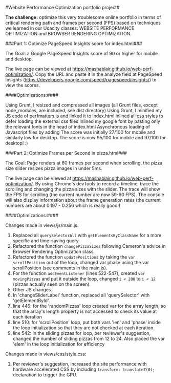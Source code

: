 #Website Performance Optimization portfolio project#

**The challenge:** optimize this very troublesome online portfolio in terms of critical rendering path and frames per second (FPS) based on techniques we learned in our Udacity classes: WEBSITE PERFORMANCE OPTIMIZATION and BROWSER RENDERING OPTIMIZATION.

###Part 1: Optimize PageSpeed Insights score for index.html###

The Goal: a Google PageSpeed Insights score of 90 or higher for mobile and desktop.

The live page can be viewed at https://mashablair.github.io/web-perf-optimization/. Copy the URL and paste it in the analyze field at PageSpeed Insights (https://developers.google.com/speed/pagespeed/insights/) to view the scores.

####Optimizations:####

Using Grunt, I resized and compressed all images (all Grunt files, except node_modules, are included, see dist directory)
Using Grunt, I minified my JS code of perfmatters.js and linked it to index.html
Inlined all css styles to defer loading the external css files
Inlined my google font by pasting only the relevant fonts in the head of index.html
Asynchronous loading of Javascript files by adding <async>
The score was initially 27/100 for mobile and similarly low for desktop.  The score is now 95/100 for mobile and 97/100 for desktop!  :)

###Part 2: Optimize Frames per Second in pizza.html###

The Goal: Page renders at 60 frames per second when scrolling, the pizza size slider resizes pizza images in under 5ms.

The live page can be viewed at https://mashablair.github.io/web-perf-optimization/. By using Chrome's devTools to record a timeline, trace the scrolling and changing the pizza sizes with the slider. The trace will show the FPS for scrolling (the current number are now 59-60 FPS). The console will also display information about the frame generation rates (the current numbers are about 0.197 - 0.256 which is really good!)

####Optimizations:####

Changes made in views/js/main.js:

1. Replaced all `querySelectorAll` with `getElementsByClassName` for a more specific and time-saving query
2. Refactored the function `changePizzaSizes` following Cameron's advice in Browser Rendering Optimization class.
3. Refactored the function `updatePositions` by taking the `var scrollPosition` out of the loop, changed var phase using the var scrollPosition (see comments in the main.js).
4. For the function `addEventListener` (lines 522-547), created `var movingPizzas` and put it outside the loop, changed `i < 200` to `i < 12` (pizzas actually seen on the screen).
5. Other JS changes.
6. In 'changeSliderLabel' function, replaced all 'querySelector' with 'getElementById'.
7. line 446: for the 'randomPizzas' loop created var for the array length, so that the array's length property is not accessed to check its value at each iteration
8. line 510: for 'scrollPosition' loop, put both vars 'len' and 'phase' inside the loop initialization so that they are not checked at each iteration.
9. line 542: In the sliding pizzas for loop, per reviewer's suggestion, changed the number of sliding pizzas from 12 to 24.  Also placed the var 'elem' in the loop initialization for efficiency

Changes made in views/css/style.css:
1. Per reviewer's suggestion, increased the site performance with hardware accelerated CSS by including `transform: translateZ(0);` declaration to trigger the GPU.
